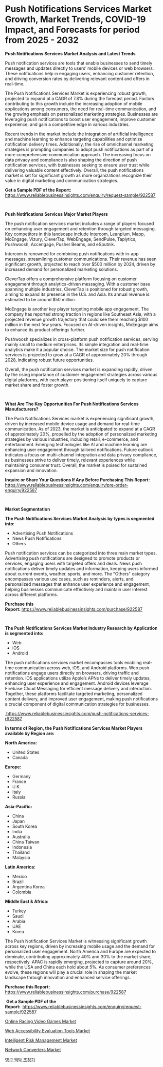 <p><h1>Push Notifications Services Market Growth, Market Trends, COVID-19 Impact, and Forecasts for period from 2025 - 2032</h1></p><p><strong>Push Notifications Services Market Analysis and Latest Trends</strong></p>
<p><p>Push notification services are tools that enable businesses to send timely messages and updates directly to users’ mobile devices or web browsers. These notifications help in engaging users, enhancing customer retention, and driving conversion rates by delivering relevant content and offers in real-time.</p><p>The Push Notifications Services Market is experiencing robust growth, projected to expand at a CAGR of 7.8% during the forecast period. Factors contributing to this growth include the increasing adoption of mobile applications among consumers, the need for real-time communication, and the growing emphasis on personalized marketing strategies. Businesses are leveraging push notifications to boost user engagement, improve customer experience, and gain a competitive edge in various industries.</p><p>Recent trends in the market include the integration of artificial intelligence and machine learning to enhance targeting capabilities and optimize notification delivery times. Additionally, the rise of omnichannel marketing strategies is prompting companies to adopt push notifications as part of a more comprehensive communication approach. The increasing focus on data privacy and compliance is also shaping the direction of push notification services, with businesses seeking to ensure user trust while delivering valuable content effectively. Overall, the push notifications market is set for significant growth as more organizations recognize their value in digital marketing and communication strategies.</p></p>
<p><strong>Get a Sample PDF of the Report:&nbsp;</strong> <a href="https://www.reliablebusinessinsights.com/enquiry/request-sample/922587?utm_campaign=97&utm_medium=2&utm_source=Github&utm_content=ia&utm_term=07032025&utm_id=push-notifications-services">https://www.reliablebusinessinsights.com/enquiry/request-sample/922587</a></p>
<p>&nbsp;</p>
<p><strong>Push Notifications Services Major Market Players</strong></p>
<p><p>The push notification services market includes a range of players focused on enhancing user engagement and retention through targeted messaging. Key competitors in this landscape include Intercom, Leanplum, Mapp, MoEngage, Vizury, CleverTap, WebEngage, SendPulse, Taplytics, Pushwoosh, Accengage, Pusher Beams, and eSputnik.</p><p>Intercom is renowned for combining push notifications with in-app messages, streamlining customer communications. Their revenue has seen significant growth, projected to reach over $500 million by 2024, driven by increased demand for personalized marketing solutions.</p><p>CleverTap offers a comprehensive platform focusing on customer engagement through analytics-driven messaging. With a customer base spanning multiple industries, CleverTap is positioned for robust growth, aiming to expand its presence in the U.S. and Asia. Its annual revenue is estimated to be around $50 million.</p><p>MoEngage is another key player targeting mobile app engagement. The company has reported strong traction in regions like Southeast Asia, with a projected revenue growth trajectory that could see them reaching $100 million in the next few years. Focused on AI-driven insights, MoEngage aims to enhance its product offerings further.</p><p>Pushwoosh specializes in cross-platform push notification services, serving mainly small to medium enterprises. Its simple integration and real-time analytics make it a popular choice. The market size for push notification services is projected to grow at a CAGR of approximately 20% through 2028, indicating robust future opportunities.</p><p>Overall, the push notification services market is expanding rapidly, driven by the rising importance of customer engagement strategies across various digital platforms, with each player positioning itself uniquely to capture market share and foster growth.</p></p>
<p>&nbsp;</p>
<p><strong>What Are The Key Opportunities For Push Notifications Services Manufacturers?</strong></p>
<p><p>The Push Notifications Services market is experiencing significant growth, driven by increased mobile device usage and demand for real-time communication. As of 2023, the market is anticipated to expand at a CAGR of approximately 20%, propelled by the adoption of personalized marketing strategies by various industries, including retail, e-commerce, and entertainment. Emerging technologies like AI and machine learning are enhancing user engagement through tailored notifications. Future outlook indicates a focus on multi-channel integration and data privacy compliance, as businesses strive to deliver timely, relevant experiences while maintaining consumer trust. Overall, the market is poised for sustained expansion and innovation.</p></p>
<p><strong>Inquire or Share Your Questions If Any Before Purchasing This Report:</strong> <a href="https://www.reliablebusinessinsights.com/enquiry/pre-order-enquiry/922587?utm_campaign=97&utm_medium=2&utm_source=Github&utm_content=ia&utm_term=07032025&utm_id=push-notifications-services">https://www.reliablebusinessinsights.com/enquiry/pre-order-enquiry/922587</a></p>
<p>&nbsp;</p>
<p><strong>Market Segmentation</strong></p>
<p><strong>The Push Notifications Services Market Analysis by types is segmented into:</strong></p>
<p><ul><li>Advertising Push Notifications</li><li>News Push Notifications</li><li>Others</li></ul></p>
<p><p>Push notification services can be categorized into three main market types. Advertising push notifications are designed to promote products or services, engaging users with targeted offers and deals. News push notifications deliver timely updates and information, keeping users informed about current events, weather, sports, and more. The "Others" category encompasses various use cases, such as reminders, alerts, and personalized messages that enhance user experience and engagement, helping businesses communicate effectively and maintain user interest across different platforms.</p></p>
<p><strong>Purchase this Report:&nbsp;</strong><a href="https://www.reliablebusinessinsights.com/purchase/922587?utm_campaign=97&utm_medium=2&utm_source=Github&utm_content=ia&utm_term=07032025&utm_id=push-notifications-services">https://www.reliablebusinessinsights.com/purchase/922587</a></p>
<p>&nbsp;</p>
<p><strong>The Push Notifications Services Market Industry Research by Application is segmented into:</strong></p>
<p><ul><li>Web</li><li>iOS</li><li>Android</li></ul></p>
<p><p>The push notifications services market encompasses tools enabling real-time communication across web, iOS, and Android platforms. Web push notifications engage users directly on browsers, driving traffic and retention. iOS applications utilize Apple’s APNs to deliver timely updates, enhancing user experience and engagement. Android devices leverage Firebase Cloud Messaging for efficient message delivery and interaction. Together, these platforms facilitate targeted marketing, personalized content delivery, and improved user engagement, making push notifications a crucial component of digital communication strategies for businesses.</p></p>
<p><a href="https://www.reliablebusinessinsights.com/push-notifications-services-r922587?utm_campaign=97&utm_medium=2&utm_source=Github&utm_content=ia&utm_term=07032025&utm_id=push-notifications-services">&nbsp;https://www.reliablebusinessinsights.com/push-notifications-services-r922587</a></p>
<p><strong>In terms of Region, the Push Notifications Services Market Players available by Region are:</strong></p>
<p>
    <p> <strong> North America: </strong>
        <ul>
            <li>United States</li>
            <li>Canada</li>
        </ul>
        </p> 
    <p> <strong> Europe: </strong>
        <ul>
            <li>Germany</li>
            <li>France</li>
            <li>U.K.</li>
            <li>Italy</li>
            <li>Russia</li>
        </ul>
        </p> 
    <p> <strong> Asia-Pacific: </strong>
        <ul>
            <li>China</li>
            <li>Japan</li>
            <li>South Korea</li>
            <li>India</li>
            <li>Australia</li>
            <li>China Taiwan</li>
            <li>Indonesia</li>
            <li>Thailand</li>
            <li>Malaysia</li>
        </ul>
        </p> 
    <p> <strong> Latin America: </strong>
        <ul>
            <li>Mexico</li>
            <li>Brazil</li>
            <li>Argentina Korea</li>
            <li>Colombia</li>
        </ul>
        </p> 
    <p> <strong> Middle East & Africa: </strong>
        <ul>
            <li>Turkey</li>
            <li>Saudi</li>
            <li>Arabia</li>
            <li>UAE</li>
            <li>Korea</li>
        </ul>
    </p>
    </p>
<p><p>The Push Notification Services Market is witnessing significant growth across key regions, driven by increasing mobile usage and the demand for personalized user engagement. North America and Europe are expected to dominate, contributing approximately 40% and 30% to the market share, respectively. APAC is rapidly emerging, projected to capture around 20%, while the USA and China each hold about 5%. As consumer preferences evolve, these regions will play a crucial role in shaping the market landscape through innovation and enhanced service offerings.</p></p>
<p><strong>Purchase this Report: </strong><a href="https://www.reliablebusinessinsights.com/purchase/922587?utm_campaign=97&utm_medium=2&utm_source=Github&utm_content=ia&utm_term=07032025&utm_id=push-notifications-services">https://www.reliablebusinessinsights.com/purchase/922587</a></p>
<p>&nbsp;<strong>Get a Sample PDF of the Report:&nbsp;&nbsp;</strong><a href="https://www.reliablebusinessinsights.com/enquiry/request-sample/922587?utm_campaign=97&utm_medium=2&utm_source=Github&utm_content=ia&utm_term=07032025&utm_id=push-notifications-services">https://www.reliablebusinessinsights.com/enquiry/request-sample/922587</a></p>
<p><strong></strong></p>
<p><p><a href="https://github.com/botocniveda/Market-Research-Report-List-1/blob/main/online-racing-video-games-market.md?utm_campaign=97&utm_medium=2&utm_source=Github&utm_content=ia&utm_term=07032025&utm_id=push-notifications-services">Online Racing Video Games Market</a></p><p><a href="https://github.com/cordaysamaya/Market-Research-Report-List-1/blob/main/web-accessibility-evaluation-tools-market.md?utm_campaign=97&utm_medium=2&utm_source=Github&utm_content=ia&utm_term=07032025&utm_id=push-notifications-services">Web Accessibility Evaluation Tools Market</a></p><p><a href="https://github.com/kuciakkukalo/Market-Research-Report-List-1/blob/main/intelligent-risk-management-market.md?utm_campaign=97&utm_medium=2&utm_source=Github&utm_content=ia&utm_term=07032025&utm_id=push-notifications-services">Intelligent Risk Management Market</a></p><p><a href="https://github.com/taffouasaoka/Market-Research-Report-List-1/blob/main/network-converters-market.md?utm_campaign=97&utm_medium=2&utm_source=Github&utm_content=ia&utm_term=07032025&utm_id=push-notifications-services">Network Converters Market</a></p><p><a href="https://github.com/sougarounis/Market-Research-Report-List-7/blob/main/236742342501.md?utm_campaign=97&utm_medium=2&utm_source=Github&utm_content=ia&utm_term=07032025&utm_id=push-notifications-services">영구 맥박 조정기</a></p></p>